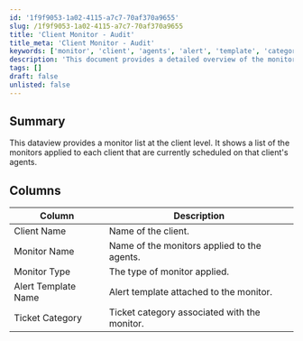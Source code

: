 ```yaml
---
id: '1f9f9053-1a02-4115-a7c7-70af370a9655'
slug: /1f9f9053-1a02-4115-a7c7-70af370a9655
title: 'Client Monitor - Audit'
title_meta: 'Client Monitor - Audit'
keywords: ['monitor', 'client', 'agents', 'alert', 'template', 'category']
description: 'This document provides a detailed overview of the monitor list at the client level, showcasing the monitors currently scheduled on each client’s agents, along with their respective types and associated alert templates.'
tags: []
draft: false
unlisted: false
---
```


## Summary

This dataview provides a monitor list at the client level. It shows a list of the monitors applied to each client that are currently scheduled on that client's agents.

## Columns

| Column                | Description                                         |
|----------------------|-----------------------------------------------------|
| Client Name          | Name of the client.                                 |
| Monitor Name         | Name of the monitors applied to the agents.        |
| Monitor Type         | The type of monitor applied.                        |
| Alert Template Name   | Alert template attached to the monitor.            |
| Ticket Category      | Ticket category associated with the monitor.       |
